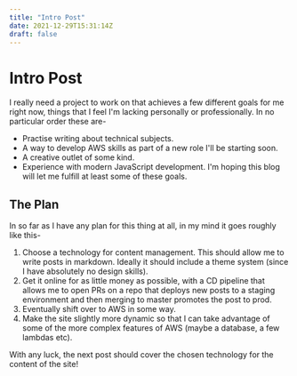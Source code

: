 ```yaml
---
title: "Intro Post"
date: 2021-12-29T15:31:14Z
draft: false
---
```


# Intro Post
I really need a project to work on that achieves a few different goals for me right now, things that I feel I'm lacking personally or professionally. In no particular order these are-
- Practise writing about technical subjects.
- A way to develop AWS skills as part of a new role I'll be starting soon.
- A creative outlet of some kind.
- Experience with modern JavaScript development.
I'm hoping this blog will let me fulfill at least some of these goals. 

## The Plan
In so far as I have any plan for this thing at all, in my mind it goes roughly like this-
1) Choose a technology for content management. This should allow me to write posts in markdown. Ideally it should include a theme system (since I have absolutely no design skills).
2) Get it online for as little money as possible, with a CD pipeline that allows me to open PRs on a repo that deploys new posts to a staging environment and then merging to master promotes the post to prod.
3) Eventually shift over to AWS in some way.
4) Make the site slightly more dynamic so that I can take advantage of some of the more complex features of AWS (maybe a database, a few lambdas etc).

With any luck, the next post should cover the chosen technology for the content of the site! 
